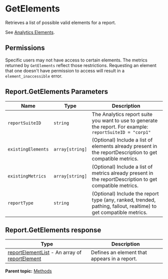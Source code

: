 # GetElements

Retrieves a list of possible valid elements for a report.

See [Analytics Elements](../elements.md#).

## Permissions

Specific users may not have access to certain elements. The metrics returned by `GetElements` reflect those restrictions. Requesting an element that one doesn't have permission to access will result in a `element_inaccessible` error.

## Report.GetElements Parameters

|Name|Type|Description|
|----|----|-----------|
| `reportSuiteID` | `string` |The Analytics report suite you want to use to generate the report. For example: `reportSuiteID = "corp1"` |
| `existingElements` | `array[string]` |(Optional) Include a list of elements already present in the reportDescription to get compatible metrics.|
| `existingMetrics` | `array[string]` |(Optional) Include a list of metrics already present in the reportDescription to get compatible metrics.|
| `reportType` | `string` |(Optional) Include the report type (any, ranked, trended, pathing, fallout, realtime) to get compatible metrics.|

## Report.GetElements response

|Type|Description|
|----|-----------|
|  [reportElementList](../data_types/r_reportElements.md#) - An array of [reportElement](../data_types/r_reportElement.md#) | Defines an element that appears in a report. |

**Parent topic:** [Methods](../methods/methods.md)

